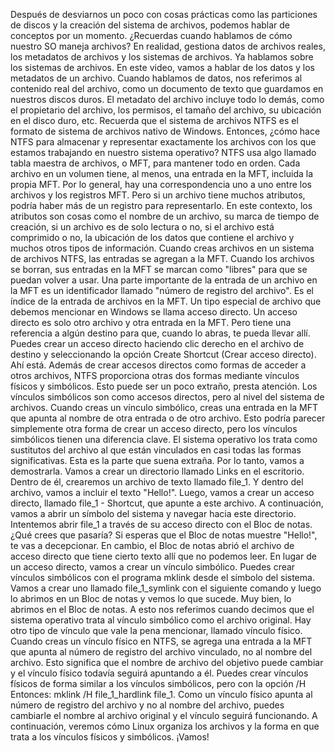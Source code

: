 Después de desviarnos un poco con cosas prácticas como las particiones de discos y la creación del sistema de archivos, podemos hablar de conceptos por un momento. ¿Recuerdas cuando hablamos de cómo nuestro SO maneja archivos? En realidad, gestiona datos de archivos reales, los metadatos de archivos y los sistemas de archivos. Ya hablamos sobre los sistemas de archivos. En este video, vamos a hablar de los datos y los metadatos de un archivo. Cuando hablamos de datos, nos referimos al contenido real del archivo, como un documento de texto que guardamos en nuestros discos duros. El metadato del archivo incluye todo lo demás, como el propietario del archivo, los permisos, el tamaño del archivo, su ubicación en el disco duro, etc. Recuerda que el sistema de archivos NTFS es el formato de sistema de archivos nativo de Windows. Entonces, ¿cómo hace NTFS para almacenar y representar exactamente los archivos con los que estamos trabajando en nuestro sistema operativo? NTFS usa algo llamado tabla maestra de archivos, o MFT, para mantener todo en orden. Cada archivo en un volumen tiene, al menos, una entrada en la MFT, incluida la propia MFT. Por lo general, hay una correspondencia uno a uno entre los archivos y los registros MFT. Pero si un archivo tiene muchos atributos, podría haber más de un registro para representarlo. En este contexto, los atributos son cosas como el nombre de un archivo, su marca de tiempo de creación, si un archivo es de solo lectura o no, si el archivo está comprimido o no, la ubicación de los datos que contiene el archivo y muchos otros tipos de información. Cuando creas archivos en un sistema de archivos NTFS, las entradas se agregan a la MFT. Cuando los archivos se borran, sus entradas en la MFT se marcan como "libres" para que se puedan volver a usar. Una parte importante de la entrada de un archivo en la MFT es un identificador llamado "número de registro del archivo". Es el índice de la entrada de archivos en la MFT. Un tipo especial de archivo que debemos mencionar en Windows se llama acceso directo. Un acceso directo es solo otro archivo y otra entrada en la MFT. Pero tiene una referencia a algún destino para que, cuando lo abras, te pueda llevar allí. Puedes crear un acceso directo haciendo clic derecho en el archivo de destino y seleccionando la opción Create Shortcut (Crear acceso directo). Ahí está. Además de crear accesos directos como formas de acceder a otros archivos, NTFS proporciona otras dos formas mediante vínculos físicos y simbólicos. Esto puede ser un poco extraño, presta atención. Los vínculos simbólicos son como accesos directos, pero al nivel del sistema de archivos. Cuando creas un vínculo simbólico, creas una entrada en la MFT que apunta al nombre de otra entrada o de otro archivo. Esto podría parecer simplemente otra forma de crear un acceso directo, pero los vínculos simbólicos tienen una diferencia clave. El sistema operativo los trata como sustitutos del archivo al que están vinculados en casi todas las formas significativas. Esta es la parte que suena extraña. Por lo tanto, vamos a demostrarla. Vamos a crear un directorio llamado Links en el escritorio. Dentro de él, crearemos un archivo de texto llamado file_1. Y dentro del archivo, vamos a incluir el texto "Hello!". Luego, vamos a crear un acceso directo, llamado file_1 - Shortcut, que apunte a este archivo. A continuación, vamos a abrir un símbolo del sistema y navegar hacia este directorio. Intentemos abrir file_1 a través de su acceso directo con el Bloc de notas. ¿Qué crees que pasaría? Si esperas que el Bloc de notas muestre "Hello!", te vas a decepcionar. En cambio, el Bloc de notas abrió el archivo de acceso directo que tiene cierto texto allí que no podemos leer. En lugar de un acceso directo, vamos a crear un vínculo simbólico. Puedes crear vínculos simbólicos con el programa mklink desde el símbolo del sistema. Vamos a crear uno llamado file_1_symlink con el siguiente comando y luego lo abrimos en un Bloc de notas y vemos lo que sucede. Muy bien, lo abrimos en el Bloc de notas. A esto nos referimos cuando decimos que el sistema operativo trata al vínculo simbólico como el archivo original. Hay otro tipo de vínculo que vale la pena mencionar, llamado vínculo físico. Cuando creas un vínculo físico en NTFS, se agrega una entrada a la MFT que apunta al número de registro del archivo vinculado, no al nombre del archivo. Esto significa que el nombre de archivo del objetivo puede cambiar y el vínculo físico todavía seguirá apuntando a él. Puedes crear vínculos físicos de forma similar a los vínculos simbólicos, pero con la opción /H Entonces: mklink /H file_1_hardlink file_1. Como un vínculo físico apunta al número de registro del archivo y no al nombre del archivo, puedes cambiarle el nombre al archivo original y el vínculo seguirá funcionando. A continuación, veremos cómo Linux organiza los archivos y la forma en que trata a los vínculos físicos y simbólicos. ¡Vamos!